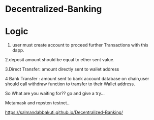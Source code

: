 # Decentralized-Banking
# Logic
1. user must create account to proceed further Transactions with this dapp.

2.deposit amount should be equal to ether sent value.

3.Direct Transfer: amount directly sent to wallet address

4 Bank Transfer : amount sent to bank account database on chain,user should call withdraw function to transfer to their Wallet address.


So What are you waiting for?? go and give a try...

Metamask and ropsten testnet..

https://salmandabbakuti.github.io/Decentralized-Banking/
